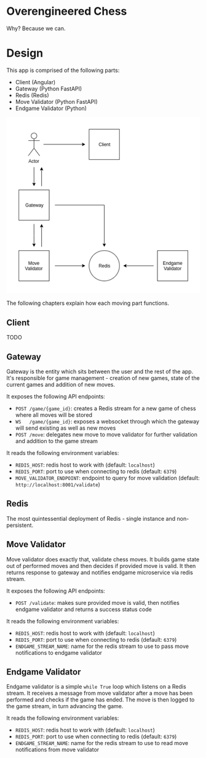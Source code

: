 Overengineered Chess
====================

Why? Because we can.

# Design

This app is comprised of the following parts:

- Client (Angular)
- Gateway (Python FastAPI)
- Redis (Redis)
- Move Validator (Python FastAPI)
- Endgame Validator (Python)

<p align="center">
  <img src="docs/diagram.png">
</p>

The following chapters explain how each moving part functions.

## Client

TODO

## Gateway

Gateway is the entity which sits between the user and the rest of the app. It's responsible for game management - creation of new games, state of the current games and addition of new moves.

It exposes the following API endpoints:

- `POST /game/{game_id}`: creates a Redis stream for a new game of chess where all moves will be stored
- `WS   /game/{game_id}`: exposes a websocket through which the gateway will send existing as well as new moves
- `POST /move`: delegates new move to move validator for further validation and addition to the game stream

It reads the following environment variables:

- `REDIS_HOST`: redis host to work with (default: `localhost`)
- `REDIS_PORT`: port to use when connecting to redis (default: `6379`)
- `MOVE_VALIDATOR_ENDPOINT`: endpoint to query for move validation (default: `http://localhost:8001/validate`)

## Redis

The most quintessential deployment of Redis - single instance and non-persistent.

## Move Validator

Move validator does exactly that, validate chess moves. It builds game state out of performed moves and then decides if provided move is valid. It then returns response to gateway and notifies endgame microservice via redis stream.

It exposes the following API endpoints:

- `POST /validate`: makes sure provided move is valid, then notifies endgame validator and returns a success status code

It reads the following environment variables:

- `REDIS_HOST`: redis host to work with (default: `localhost`)
- `REDIS_PORT`: port to use when connecting to redis (default: `6379`)
- `ENDGAME_STREAM_NAME`: name for the redis stream to use to pass move notifications to endgame validator

## Endgame Validator

Endgame validator is a simple `while True` loop which listens on a Redis stream. It receives a message from move validator after a move has been performed and checks if the game has ended. The move is then logged to the game stream, in turn advancing the game.

It reads the following environment variables:

- `REDIS_HOST`: redis host to work with (default: `localhost`)
- `REDIS_PORT`: port to use when connecting to redis (default: `6379`)
- `ENDGAME_STREAM_NAME`: name for the redis stream to use to read move notifications from move validator
